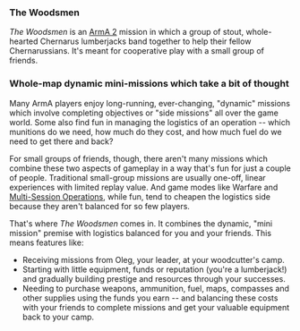 ### The Woodsmen

_The Woodsmen_ is an [ArmA 2](http://en.wikipedia.org/wiki/ArmA_2) mission in which a group of stout, whole-hearted Chernarus lumberjacks band together to help their fellow Chernarussians. It's meant for cooperative play with a small group of friends.

### Whole-map dynamic mini-missions which take a bit of thought

Many ArmA players enjoy long-running, ever-changing, "dynamic" missions which involve completing objectives or "side missions" all over the game world. Some also find fun in managing the logistics of an operation -- which munitions do we need, how much do they cost, and how much fuel do we need to get there and back?

For small groups of friends, though, there aren't many missions which combine these two aspects of gameplay in a way that's fun for just a couple of people. Traditional small-group missions are usually one-off, linear experiences with limited replay value. And game modes like Warfare and [Multi-Session Operations](http://www.armaholic.com/page.php?id=13336), while fun, tend to cheapen the logistics side because they aren't balanced for so few players.

That's where _The Woodsmen_ comes in. It combines the dynamic, "mini mission" premise with logistics balanced for you and your friends. This means features like:

* Receiving missions from Oleg, your leader, at your woodcutter's camp.
* Starting with little equipment, funds or reputation (you're a lumberjack!) and gradually building prestige and resources through your successes.
* Needing to purchase weapons, ammunition, fuel, maps, compasses and other supplies using the funds you earn -- and balancing these costs with your friends to complete missions and get your valuable equipment back to your camp.
